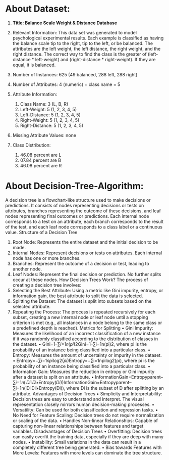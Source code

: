 # About Dataset:

1. **Title: Balance Scale Weight & Distance Database**

2. Relevant Information: 
	This data set was generated to model psychological
	experimental results.  Each example is classified as having the
	balance scale tip to the right, tip to the left, or be
	balanced.  The attributes are the left weight, the left
	distance, the right weight, and the right distance.  The
	correct way to find the class is the greater of 
	(left-distance * left-weight) and (right-distance *
	right-weight).  If they are equal, it is balanced.

3. Number of Instances: 625 (49 balanced, 288 left, 288 right)

4. Number of Attributes: 4 (numeric) + class name = 5

5. Attribute Information:
	1. Class Name: 3 (L, B, R)
	2. Left-Weight: 5 (1, 2, 3, 4, 5)
	3. Left-Distance: 5 (1, 2, 3, 4, 5)
	4. Right-Weight: 5 (1, 2, 3, 4, 5)
	5. Right-Distance: 5 (1, 2, 3, 4, 5)

6. Missing Attribute Values: 
	none

7. Class Distribution: 
   1. 46.08 percent are L
   2. 07.84 percent are B
   3. 46.08 percent are R


# About Decision-Tree-Algorithm:

A decision tree is a flowchart-like structure used to make decisions or predictions. It consists of nodes representing decisions or tests on attributes, branches representing the outcome of these decisions, and leaf nodes representing final outcomes or predictions. Each internal node corresponds to a test on an attribute, each branch corresponds to the result of the test, and each leaf node corresponds to a class label or a continuous value.
Structure of a Decision Tree
1.	Root Node: Represents the entire dataset and the initial decision to be made.
2.	Internal Nodes: Represent decisions or tests on attributes. Each internal node has one or more branches.
3.	Branches: Represent the outcome of a decision or test, leading to another node.
4.	Leaf Nodes: Represent the final decision or prediction. No further splits occur at these nodes.
How Decision Trees Work?
The process of creating a decision tree involves:
1.	Selecting the Best Attribute: Using a metric like Gini impurity, entropy, or information gain, the best attribute to split the data is selected.
2.	Splitting the Dataset: The dataset is split into subsets based on the selected attribute.
3.	Repeating the Process: The process is repeated recursively for each subset, creating a new internal node or leaf node until a stopping criterion is met (e.g., all instances in a node belong to the same class or a predefined depth is reached).
Metrics for Splitting
•	Gini Impurity: Measures the likelihood of an incorrect classification of a new instance if it was randomly classified according to the distribution of classes in the dataset.
•	Gini=1–∑𝑖=1𝑛(𝑝𝑖)2Gini=1–∑i=1n(pi)2, where pi is the probability of an instance being classified into a particular class.
•	Entropy: Measures the amount of uncertainty or impurity in the dataset.
•	Entropy=−∑𝑖=1𝑛𝑝𝑖log⁡2(𝑝𝑖)Entropy=−∑i=1npilog2(pi), where pi is the probability of an instance being classified into a particular class.
•	Information Gain: Measures the reduction in entropy or Gini impurity after a dataset is split on an attribute.
•	InformationGain=Entropyparent–∑𝑖=1𝑛(∣𝐷𝑖∣∣𝐷∣∗Entropy(𝐷𝑖))InformationGain=Entropyparent–∑i=1n(∣D∣∣Di∣∗Entropy(Di)), where Di is the subset of D after splitting by an attribute.
Advantages of Decision Trees
•	Simplicity and Interpretability: Decision trees are easy to understand and interpret. The visual representation closely mirrors human decision-making processes.
•	Versatility: Can be used for both classification and regression tasks.
•	No Need for Feature Scaling: Decision trees do not require normalization or scaling of the data.
•	Handles Non-linear Relationships: Capable of capturing non-linear relationships between features and target variables.
Disadvantages of Decision Trees
•	Overfitting: Decision trees can easily overfit the training data, especially if they are deep with many nodes.
•	Instability: Small variations in the data can result in a completely different tree being generated.
•	Bias towards Features with More Levels: Features with more levels can dominate the tree structure.


